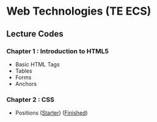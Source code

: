 # Web Technologies (TE ECS)
## Lecture Codes

### Chapter 1 : Introduction to HTML5
- Basic HTML Tags
- Tables
- Forms
- Anchors


### Chapter 2 : CSS
- Positions ([Starter](https://shiburaj.github.io/wt-codes/chapter2/starter.html)) ([Finished](https://shiburaj.github.io/wt-codes/chapter2/finished.html))

